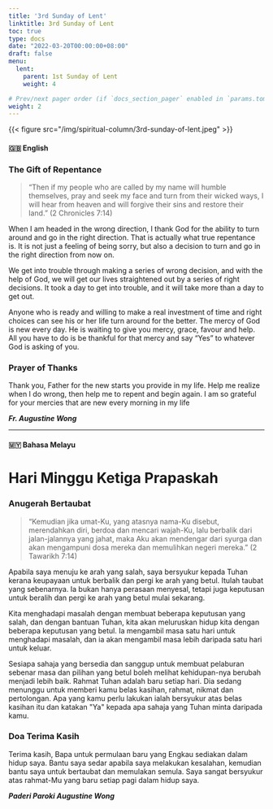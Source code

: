 ```yaml
---
title: '3rd Sunday of Lent'
linktitle: 3rd Sunday of Lent
toc: true
type: docs
date: "2022-03-20T00:00:00+08:00"
draft: false
menu:
  lent:
    parent: 1st Sunday of Lent
    weight: 4

# Prev/next pager order (if `docs_section_pager` enabled in `params.toml`)
weight: 2
---
```

{{< figure src="/img/spiritual-column/3rd-sunday-of-lent.jpeg" >}}

#### :gb: __English__

### The Gift of Repentance

> “Then if my people who are called by my name will humble themselves, pray and seek my face and turn from their wicked ways, I will hear from heaven and will forgive their sins and restore their land.” (2 Chronicles 7:14)

When I am headed in the wrong direction, I thank God for the ability to turn around and go in the right direction. That is actually what true repentance is. It is not just a feeling of being sorry, but also a decision to turn and go in the right direction from now on.

We get into trouble through making a series of wrong decision, and with the help of God, we will get our lives straightened out by a series of right decisions. It took a day to get into trouble, and it will take more than a day to get out.

Anyone who is ready and willing to make a real investment of time and right choices can see his or her life turn around for the better. The mercy of God is new every day. He is waiting to give you mercy, grace, favour and help. All you have to do is be thankful for that mercy and say “Yes” to whatever God is asking of you.

### Prayer of Thanks
Thank you, Father for the new starts you provide in my life. Help me realize when I do wrong, then help me to repent and begin again. I am so grateful for your mercies that are new every morning in my life


___Fr. Augustine Wong___

---

#### :malaysia: __Bahasa Melayu__

# Hari Minggu Ketiga Prapaskah

### Anugerah Bertaubat

> “Kemudian jika umat-Ku, yang atasnya nama-Ku disebut, merendahkan diri, berdoa dan mencari wajah-Ku, lalu berbalik dari jalan-jalannya yang jahat, maka Aku akan mendengar dari syurga dan akan mengampuni dosa mereka dan memulihkan negeri mereka.” (2 Tawarikh 7:14)

Apabila saya menuju ke arah yang salah, saya bersyukur kepada Tuhan kerana keupayaan untuk berbalik dan pergi ke arah yang betul. Itulah taubat yang sebenarnya. Ia bukan hanya perasaan menyesal, tetapi juga keputusan untuk beralih dan pergi ke arah yang betul mulai sekarang.

Kita menghadapi masalah dengan membuat beberapa keputusan yang salah, dan dengan bantuan Tuhan, kita akan meluruskan hidup kita dengan beberapa keputusan yang betul. Ia mengambil masa satu hari untuk menghadapi masalah, dan ia akan mengambil masa lebih daripada satu hari untuk keluar.

Sesiapa sahaja yang bersedia dan sanggup untuk membuat pelaburan sebenar masa dan pilihan yang betul boleh melihat kehidupan-nya berubah menjadi lebih baik. Rahmat Tuhan adalah baru setiap hari. Dia sedang menunggu untuk memberi kamu belas kasihan, rahmat, nikmat dan pertolongan. Apa yang kamu perlu lakukan ialah bersyukur atas belas kasihan itu dan katakan "Ya" kepada apa sahaja yang Tuhan minta daripada kamu.

### Doa Terima Kasih
Terima kasih, Bapa untuk permulaan baru yang Engkau sediakan dalam hidup saya. Bantu saya sedar apabila saya melakukan kesalahan, kemudian bantu saya untuk bertaubat dan memulakan semula. Saya sangat bersyukur atas rahmat-Mu yang baru setiap pagi dalam hidup saya.


___Paderi Paroki  Augustine Wong___
